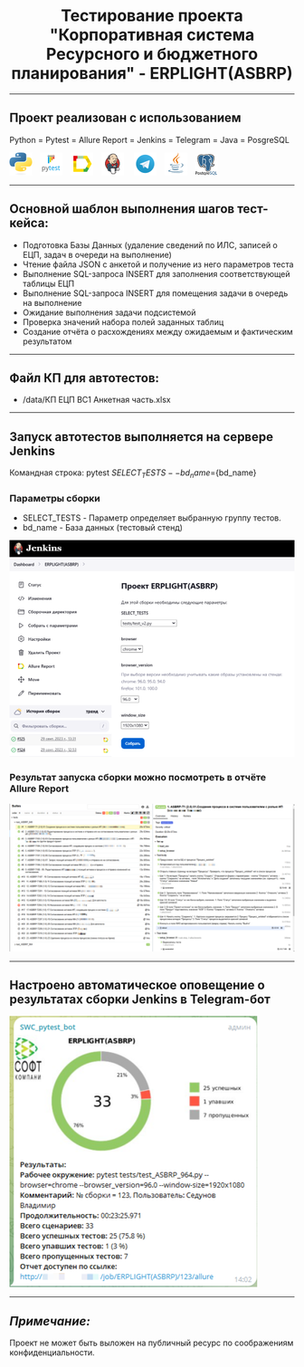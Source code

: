 <h1 align="center">Тестирование проекта "Корпоративная система Ресурсного и бюджетного планирования" - ERPLIGHT(ASBRP)</h1>
<hr>

## Проект реализован с использованием
Python = Pytest = Allure Report = Jenkins = Telegram = Java = PosgreSQL

![](/design/icons/Python.png)&emsp;![](/design/icons/Pytest.png)&emsp;![](/design/icons/Allure_Report.png)&emsp;![](/design/icons/Jenkins.png)&emsp;
![](/design/icons/Telegram.png)&emsp;![](/design/icons/Java.png)&emsp;![ ](/design/icons/Postgresql.png)
<hr>

## Основной шаблон выполнения шагов тест-кейса:
* Подготовка Базы Данных (удаление сведений по ИЛС, записей о ЕЦП, задач в очереди на выполнение)
* Чтение файла JSON с анкетой и получение из него параметров теста
* Выполнение SQL-запроса INSERT для заполнения соответствующей таблицы ЕЦП
* Выполнение SQL-запроса INSERT для помещения задачи в очередь на выполнение
* Ожидание выполнения задачи подсистемой
* Проверка значений набора полей заданных таблиц
* Создание отчёта о расхождениях между ожидаемым и фактическим результатом
<hr>
 
## Файл КП для автотестов:
* /data/КП ЕЦП ВС1 Анкетная часть.xlsx

<hr>

## Запуск автотестов выполняется на сервере Jenkins

Командная строка:
pytest ${SELECT_TESTS} --bd_name=${bd_name}

### Параметры сборки

* SELECT_TESTS - Параметр определяет выбранную группу тестов.
* bd_name - База данных (тестовый стенд)

![](/design/images/jenkins1.png)

### Результат запуска сборки можно посмотреть в отчёте Allure Report

![](/design/images/jenkins2.png)

<hr>

## Настроено автоматическое оповещение о результатах сборки Jenkins в Telegram-бот

![](/design/images/telegram_bot.png)

<hr>

## _Примечание:_

Проект не может быть выложен на публичный ресурс по соображениям конфиденциальности.

